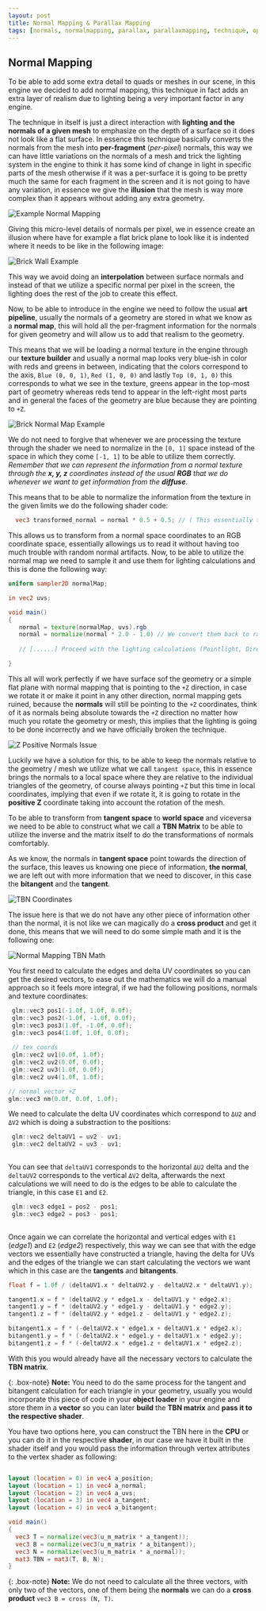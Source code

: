 ```yaml
---
layout: post
title: Normal Mapping & Parallax Mapping
tags: [normals, normalmapping, parallax, parallaxmapping, technique, opengl]
---
```


## Normal Mapping

  To be able to add some extra detail to quads or meshes in our scene, in this engine we decided to add normal mapping, this technique in fact adds an extra layer of realism due to lighting being a very important factor in any engine.
  
  The technique in itself is just a direct interaction with **lighting and the normals of a given mesh** to emphasize on the depth of a surface so it does not look like a flat surface. In essence this technique basically converts the normals from the mesh into **per-fragment** (_per-pixel_) normals, this way we can have little variations on the normals of a mesh and trick the lighting system in the engine to think it has some kind of change in light in specific parts of the mesh otherwise if it was a per-surface it is going to be pretty much the same for each fragment in the screen and it is not going to have any variation, in essence we give the **illusion** that the mesh is way more complex than it appears without adding any extra geometry.
  
  ![Example Normal Mapping](https://learnopengl.com/img/advanced-lighting/normal_mapping_surfaces.png)
  
  Giving this micro-level details of normals per pixel, we in essence create an illusion where have for example a flat brick plane to look like it is indented where it needs to be like in the following image:
  
  ![Brick Wall Example](https://learnopengl.com/img/advanced-lighting/normal_mapping_compare.png)

  This way we avoid doing an **interpolation** between surface normals and instead of that we utilize a specific normal per pixel in the screen, the lighting does the rest of the job to create this effect.
  
  Now, to be able to introduce in the engine we need to follow the usual **art pipeline**, usually the normals of a geometry are stored in what we know as a **normal map**, this will hold all the per-fragment information for the normals for given geometry and will allow us to add that realism to the geometry.
  
  This means that we will be loading a normal texture in the engine through our **texture builder** and usually a normal map looks very blue-ish in color with reds and greens in between, indicating that the colors correspond to the axis, `Blue (0, 0, 1)`, `Red (1, 0, 0)` and lastly `Top (0, 1, 0)` this corresponds to what we see in the texture, greens appear in the top-most part of geometry whereas reds tend to appear in the left-right most parts and in general the faces of the geometry are blue because they are pointing to `+Z`.
  
  ![Brick Normal Map Example](https://learnopengl.com/img/advanced-lighting/normal_mapping_normal_map.png)
  
  We do not need to forgive that whenever we are processing the texture through the shader we need to normalize in the `[0, 1]` space instead of the space in which they come `[-1, 1]` to be able to utilize them correctly. _Remember that we can represent the information from a normal texture through the **x, y, z** coordinates instead of the usual **RGB** that we do whenever we want to get information from the **diffuse**_.

  This means that to be able to normalize the information from the texture in the given limits we do the following shader code:
  
    
```glsl
  vec3 transformed_normal = normal * 0.5 + 0.5; // ( This essentially transforms from [-1,1] to [0, 1] )
```
  This allows us to transform from a normal space coordinates to an RGB coordinate space, essentially allowings us to read it without having too much trouble with random normal artifacts. Now, to be able to utilize the normal map we need to sample it and use them for lighting calculations and this is done the following way:
  
  
 ```glsl
 uniform sampler2D normalMap;
 
 in vec2 uvs;
 
 void main()
 {
    normal = texture(normalMap, uvs).rgb
    normal = normalize(normal * 2.0 - 1.0) // We convert them back to range [-1, 1]
    
    // [......] Proceed with the lighting calculations (Pointlight, Directional, Spotlight)
 
 }

```

  This all will work perfectly if we have surface sof the geometry or a simple flat plane with normal mapping that is pointing to the `+Z` direction, in case we rotate it or make it point in any other direction, normal mapping gets ruined, because the **normals** will still be pointing to the `+Z` coordinates, think of it as normals being absolute towards the `+Z` direction no matter how much you rotate the geometry or mesh, this implies that the lighting is going to be done incorrectly and we have officially broken the technique.
  
  ![Z Positive Normals Issue](https://learnopengl.com/img/advanced-lighting/normal_mapping_ground_normals.png)
  
  Luckily we have a solution for this, to be able to keep the normals relative to the geometry / mesh we utilize what we call `tangent space`, this in essence brings the normals to a local space where they are relative to the individual triangles of the geometry, of course always pointing `+Z` but this time in local coordinates, implying that even if we rotate it, it is going to rotate in the **positive Z** coordinate taking into account the rotation of the mesh.
  
  To be able to transform from **tangent space** to **world space** and viceversa we need to be able to construct what we call a **TBN Matrix** to be able to utilize the inverse and the matrix itself to do the transformations of normals comfortably.
  
  As we know, the normals in **tangent space** point towards the direction of the surface, this leaves us knowing one piece of information, **the normal**, we are left out with more information that we need to discover, in this case the **bitangent** and the **tangent**. 
  
  ![TBN Coordinates](https://learnopengl.com/img/advanced-lighting/normal_mapping_tbn_vectors.png)
  
  The issue here is that we do not have any other piece of information other than the normal, it is not like we can magically do a **cross product** and get it done, this means that we will need to do some simple math and it is the following one:
  
  ![Normal Mapping TBN Math](https://learnopengl.com/img/advanced-lighting/normal_mapping_surface_edges.png)
  
  You first need to calculate the edges and delta UV coordinates so you can get the desired vectors, to ease out the mathematics we will do a manual approach so it feels more integral, if we had the following positions, normals and texture coordinates:
  
 ```cpp
  glm::vec3 pos1(-1.0f, 1.0f, 0.0f);
  glm::vec3 pos2(-1.0f, -1.0f, 0.0f);
  glm::vec3 pos3(1.0f, -1.0f, 0.0f);
  glm::vec3 pos4(1.0f, 1.0f, 0.0f);
  
  // tex coords
  glm::vec2 uv1(0.0f, 1.0f);
  glm::vec2 uv2(0.0f, 0.0f);
  glm::vec2 uv3(1.0f, 0.0f);
  glm::vec2 uv4(1.0f, 1.0f);
 
 // normal vector +Z
 glm::vec3 nm(0.0f, 0.0f, 1.0f);
 
 ```
 
  We need to calculate the delta UV coordinates which correspond to `ΔU2` and `ΔV2` which is doing a substraction to the positions:
  
 ```cpp
  glm::vec2 deltaUV1 = uv2 - uv1;
  glm::vec2 deltaUV2 = uv3 - uv1;
  
```
  
  You can see that `deltaUV1` corresponds to the horizontal `ΔU2` delta and the `deltaUV2` corresponds to the vertical `ΔV2` delta, afterwards the next calculations we will need to do is the edges to be able to calculate the triangle, in this case `E1` and `E2`.
  

 ```cpp
  glm::vec3 edge1 = pos2 - pos1;
  glm::vec3 edge2 = pos3 - pos1;
  
```
  
  Once again we can correlate the horizontal and vertical edges with `E1` (_edge1_) and `E2` (_edge2_) respectively, this way we can see that with the edge vectors we essentially have constructed a triangle, having the delta for UVs and the edges of the triangle we can start calculating the vectors we want which in this case are the **tangents** and **bitangents**.
  
```cpp
float f = 1.0f / (deltaUV1.x * deltaUV2.y - deltaUV2.x * deltaUV1.y);

tangent1.x = f * (deltaUV2.y * edge1.x - deltaUV1.y * edge2.x);
tangent1.y = f * (deltaUV2.y * edge1.y - deltaUV1.y * edge2.y);
tangent1.z = f * (deltaUV2.y * edge1.z - deltaUV1.y * edge2.z);

bitangent1.x = f * (-deltaUV2.x * edge1.x + deltaUV1.x * edge2.x);
bitangent1.y = f * (-deltaUV2.x * edge1.y + deltaUV1.x * edge2.y);
bitangent1.z = f * (-deltaUV2.x * edge1.z + deltaUV1.x * edge2.z);

```
  With this you would already have all the necessary vectors to calculate the **TBN matrix**.

  {: .box-note}
**Note:** You need to do the same process for the tangent and bitangent calculation for each triangle in your geometry, usually you would incorporate this piece of code in your **object loader** in your engine and store them in a **vector** so you can later **build** the **TBN matrix** and **pass it to the respective shader**.

  You have two options here, you can construct the TBN here in the **CPU** or you can do it in the respective **shader**, in our case we have it built in the shader itself and you would pass the information through vertex attributes to the vertex shader as following:
  
```glsl

layout (location = 0) in vec4 a_position;
layout (location = 1) in vec4 a_normal;
layout (location = 2) in vec4 a_uvs;
layout (location = 3) in vec4 a_tangent;
layout (location = 4) in vec4 a_bitangent;

void main()
{
  vec3 T = normalize(vec3(u_m_matrix * a_tangent));
  vec3 B = normalize(vec3(u_m_matrix * a_bitangent));
  vec3 N = normalize(vec3(u_m_matrix * a_normal));
  mat3 TBN = mat3(T, B, N);
}

```
  
  {: .box-note}
**Note:** We do not need to calculate all the three vectors, with only two of the vectors, one of them being the **normals** we can do a **cross product** `vec3 B = cross (N, T)`.

 
  
  
